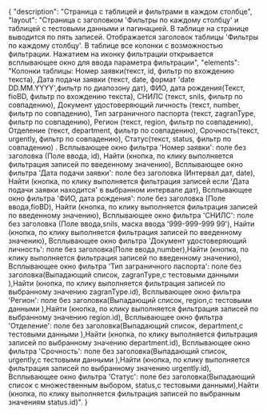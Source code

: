 {
"description": "Страница с таблицей и фильтрами в каждом столбце",
"layout": "Страница с заголовком 'Фильтры по каждому столбцу' и таблицей с тестовыми данными и пагинацией. 
В таблице на странице выводится по пять записей.
Отображается заголовок таблицы 'Фильтры по каждому столбцу'. 
В таблице все колонки с возможностью фильтрации. Нажатием на иконку фильтрации открывается всплывающее окно для ввода параметра фильтрации",
"elements": "Колонки таблицы: Номер заявки(текст, id, фильтр по вхождению текста), Дата подачи заявки (текст, date, формат 'date DD.MM.YYYY',фильтр по диапозону дат), 
ФИО, дата рождения(Текст, fioBD, фильтр по вхождению текста), СНИЛС (текст, snils, фильтр по совпадению),
Документ удостоверяющий личность (текст, number, фильтр по совпадению), Тип заграничного паспорта (текст, zagranType, фильтр по совпадению),
Регион (текст, region, фильтр по совпадению), Отделение (текст, department, фильтр по совпадению),
Срочность(текст, urgently, фильтр по совпадению), Статус(текст, status, фильтр по совпадению)  .
Всплывающее окно фильтра 'Номер заявки': поле без заголовка (Поле ввода, id), Найти (кнопка, по клику выполняется фильтрация записей по введенному значению),
Всплывающее окно фильтра 'Дата подачи заявки': поле без заголовка (Интервал дат, date), Найти (кнопка, по клику выполняется фильтрация записей если 'Дата подачи заявки находится' в выбранном интервале дат),
Всплывающее окно фильтра 'ФИО, дата рождения': поле без заголовка (Поле ввода,fioBD), Найти (кнопка, по клику выполняется фильтрация записей по введенному значению),
Всплывающее окно фильтра 'СНИЛС': поле без заголовка (Поле ввода,snils, маска ввода '999-999-999 99'), Найти (кнопка, по клику выполняется фильтрация записей по введенному значению),
Всплывающее окно фильтра 'Документ удостоверяющий личность': поле без заголовка(Поле ввода,number),Найти (кнопка, по клику выполняется фильтрация записей по введенному значению),
Всплывающее окно фильтра 'Тип заграничного паспорта': поле без заголовка(Выпадающий список, zagranType,с тестовыми данными ),Найти (кнопка, по клику выполняется фильтрация записей по выбранному значению zagranType.id), 
Всплывающее окно фильтра 'Регион': поле без заголовка(Выпадающий список, region,с тестовыми данными ),Найти (кнопка, по клику выполняется фильтрация записей по выбранному значению region.id), 
Всплывающее окно фильтра 'Отделение': поле без заголовка(Выпадающий список, department,с тестовыми данными ),Найти (кнопка, по клику выполняется фильтрация записей по выбранному значению department.id), 
Всплывающее окно фильтра 'Срочность': поле без заголовка(Выпадающий список, urgently,с тестовыми данными ),Найти (кнопка, по клику выполняется фильтрация записей по выбранному значению urgently.id), 
Всплывающее окно фильтра 'Статус': поле без заголовка(Выпадающий список с множественным выбором, status,с тестовыми данными),Найти (кнопка, по клику выполняется фильтрация записей по выбранным значениям status.id)".
}